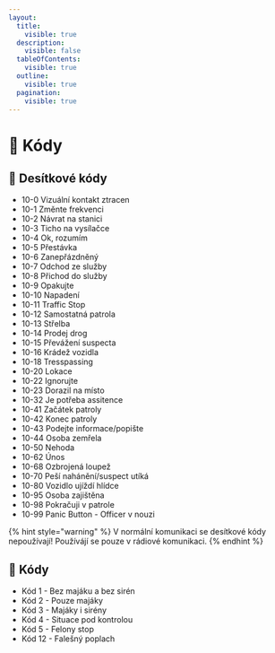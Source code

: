 ```yaml
---
layout:
  title:
    visible: true
  description:
    visible: false
  tableOfContents:
    visible: true
  outline:
    visible: true
  pagination:
    visible: true
---
```


# 🔢 Kódy

## 🔢 Desítkové kódy

* 10-0 Vizuální kontakt ztracen
* 10-1 Změnte frekvenci&#x20;
* 10-2 Návrat na stanici&#x20;
* 10-3 Ticho na vysílačce&#x20;
* 10-4 Ok, rozumím
* 10-5 Přestávka
* 10-6 Zanepřázdněný
* 10-7 Odchod ze služby
* 10-8 Přichod do služby
* 10-9 Opakujte
* 10-10 Napadení
* 10-11 Traffic Stop
* 10-12 Samostatná patrola
* 10-13 Střelba
* 10-14 Prodej drog
* 10-15 Převážení suspecta
* 10-16 Krádež vozidla
* 10-18 Tresspassing
* 10-20 Lokace
* 10-22 Ignorujte
* 10-23 Dorazil na místo
* 10-32 Je potřeba assitence
* 10-41 Začátek patroly
* 10-42 Konec patroly
* 10-43 Podejte informace/popište
* 10-44 Osoba zemřela
* 10-50 Nehoda
* 10-62 Únos
* 10-68 Ozbrojená loupež
* 10-70 Peší nahánění/suspect utíká
* 10-80 Vozidlo ujíždí hlídce
* 10-95 Osoba zajištěna
* 10-98 Pokračuji v patrole
* 10-99 Panic Button - Officer v nouzi

{% hint style="warning" %}
V normální komunikaci se desítkové kódy nepoužívají! Používájí se pouze v rádiové komunikaci.
{% endhint %}

## 🔢 Kódy

* Kód 1 - Bez majáku a bez sirén
* Kód 2 - Pouze majáky
* Kód 3 - Majáky i sirény
* Kód 4 - Situace pod kontrolou
* Kód 5 - Felony stop
* Kód 12 - Falešný poplach
